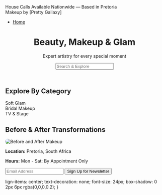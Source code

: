 <!DOCTYPE html>
<html lang="en">
<head>
  <meta charset="UTF-8" />
  <meta name="viewport" content="width=device-width, initial-scale=1.0"/>
  <title>Makeup by [Pretty Gallaxy]</title>
  <link rel="stylesheet" href="styles/style.css" />
  <link rel="stylesheet" href="https://cdnjs.cloudflare.com/ajax/libs/font-awesome/6.0.0/css/all.min.css">
</head>
<body>
  <div class="top-banner">House Calls Available Nationwide — Based in Pretoria</div>

  <nav class="navbar">
    <div class="logo">Makeup by [Pretty Gallaxy]</div>
    <ul>
      <li><a href="#">Home</a></li>
    </ul>
  </nav>

  <header class="hero">
    <h1>Beauty, Makeup & Glam</h1>
    <p>Expert artistry for every special moment</p>
    <input type="text" placeholder="Search & Explore" />
  </header>

  <section class="categories">
    <h2>Explore By Category</h2>
    <div class="category-grid">
      <div class="category-card" style="background-image: url('images/category1.jpg');">Soft Glam</div>
      <div class="category-card" style="background-image: url('images/category2.jpg');">Bridal Makeup</div>
      <div class="category-card" style="background-image: url('images/category3.jpg');">TV & Stage</div>
    </div>
  </section>

  <section class="before-after">
    <h2>Before & After Transformations</h2>
    <img src="images/before-after.jpg" alt="Before and After Makeup" style="max-width: 100%; border-radius: 8px;">
  </section>

  <section class="social">
    <a href="#"><i class="[fab fa](https://www.instagram.com/prettygalaxy_sa?igsh=MXhtZHQ3Zzg4eGU5dQ==)-instagram"></i></a>
    <a href="#"><i class="fab fa-facebook-f"></i></a>
  </section>

  <footer>
    <div class="footer-info">
      <p><strong>Location:</strong> Pretoria, South Africa</p>
      <p><strong>Hours:</strong> Mon - Sat: By Appointment Only</p>
    </div>
    <div class="newsletter">
      <input type="email" placeholder="Email Address" />
      <button>Sign Up for Newsletter</button>
    </div>
  </footer>

  <a href="https://wa.me/+27817236182" class="whatsapp-button" target="_blank">
    <i class="fab fa-whatsapp"></i>
  </a>
</body>
</html>

lign-items: center;
    text-decoration: none;
    font-size: 24px;
    box-shadow: 0 2px 6px rgba(0,0,0,0.2);
}
